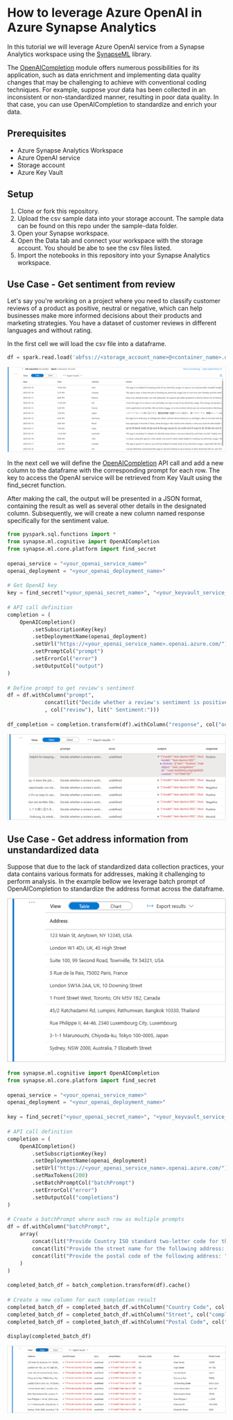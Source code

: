 # How to leverage Azure OpenAI in Azure Synapse Analytics

In this tutorial we will leverage Azure OpenAI service from a Synapse Analytics workspace using the [SynapseML](https://microsoft.github.io/SynapseML/docs/about/) library.

The [OpenAICompletion](https://mmlspark.blob.core.windows.net/docs/0.10.0/pyspark/synapse.ml.cognitive.html#module-synapse.ml.cognitive.OpenAICompletion) module offers numerous possibilities for its application, such as data enrichment and implementing data quality changes that may be challenging to achieve with conventional coding techniques. For example, suppose your data has been collected in an inconsistent or non-standardized manner, resulting in poor data quality. In that case, you can use OpenAICompletion to standardize and enrich your data.

## Prerequisites

- Azure Synapse Analytics Workspace
- Azure OpenAI service
- Storage account
- Azure Key Vault

## Setup

1. Clone or fork this repository.
1. Upload the csv sample data into your storage account. The sample data can be found on this repo under the sample-data folder.
1. Open your Synapse workspace.
1. Open the Data tab and connect your workspace with the storage account. You should be abe to see the csv files listed.
1. Import the notebooks in this repository into your Synapse Analytics workspace.

## Use Case - Get sentiment from review

Let's say you're working on a project where you need to classify customer reviews of a product as positive, neutral or negative, which can help businesses make more informed decisions about their products and marketing strategies. You have a dataset of customer reviews in different languages and without rating.

In the first cell we will load the csv file into a dataframe.

```python
df = spark.read.load('abfss://<storage_account_name>@<container_name>.dfs.core.windows.net/reviews.csv', format='csv', header=True)
```

![load_df](images/load_df.png)

In the next cell we will define the [OpenAICompletion](https://mmlspark.blob.core.windows.net/docs/0.10.0/pyspark/synapse.ml.cognitive.html#module-synapse.ml.cognitive.OpenAICompletion) API call and add a new column to the dataframe with the corresponding prompt for each row. The key to access the OpenAI service will be retrieved from Key Vault using the find_secret function.

After making the call, the output will be presented in a JSON format, containing the result as well as several other details in the designated column. Subsequently, we will create a new column named response specifically for the sentiment value.

```python
from pyspark.sql.functions import *
from synapse.ml.cognitive import OpenAICompletion
from synapse.ml.core.platform import find_secret

openai_service = "<your_openai_service_name>"
openai_deployment = "<your_openai_deployment_name>"

# Get OpenAI key
key = find_secret("<your_openai_secret_name>", "<your_keyvault_service_name>")

# API call definition
completion = (
    OpenAICompletion()
        .setSubscriptionKey(key)
        .setDeploymentName(openai_deployment)
        .setUrl("https://<your_openai_service_name>.openai.azure.com/")
        .setPromptCol("prompt")
        .setErrorCol("error")
        .setOutputCol("output")
)

# Define prompt to get review's sentiment
df = df.withColumn("prompt", 
            concat(lit("Decide whether a review's sentiment is positive, neutral, or negative. Review: ")
            , col("review"), lit(" Sentiment:")))

df_completion = completion.transform(df).withColumn("response", col("output.choices.text").getItem(0))

```

![output_sentiment](images/output_sentiment.png)

## Use Case - Get address information from unstandardized data

Suppose that due to the lack of standardized data collection practices, your data contains various formats for addresses, making it challenging to perform analysis. In the example bellow we leverage batch prompt of OpenAICompletion to standardize the address format across the dataframe.

![address](images/address.png)

```python
from synapse.ml.cognitive import OpenAICompletion
from synapse.ml.core.platform import find_secret

openai_service = "<your_openai_service_name>"
openai_deployment = "<your_openai_deployment_name>"

key = find_secret("<your_openai_secret_name>", "<your_keyvault_service_name>")

# API call definition
completion = (
    OpenAICompletion()
        .setSubscriptionKey(key)
        .setDeploymentName(openai_deployment)
        .setUrl("https://<your_openai_service_name>.openai.azure.com/")
        .setMaxTokens(200)
        .setBatchPromptCol("batchPrompt")
        .setErrorCol("error")
        .setOutputCol("completions")
)

# Create a batchPrompt where each row as multiple prompts
df = df.withColumn("batchPrompt", 
    array(
        concat(lit("Provide Country ISO standard two-letter code for the following address: "), col("Address")),
        concat(lit("Provide the street name for the following address: "), col("Address")),
        concat(lit("Provide the postal code of the following address: "), col("Address"))
    )
)

completed_batch_df = batch_completion.transform(df).cache()

# Create a new column for each completion result
completed_batch_df = completed_batch_df.withColumn("Country Code", col("completions.choices.text").getItem(0))
completed_batch_df = completed_batch_df.withColumn("Street", col("completions.choices.text").getItem(1))
completed_batch_df = completed_batch_df.withColumn("Postal Code", col("completions.choices.text").getItem(2))

display(completed_batch_df)

```

![address_output](images/address_output.png)

